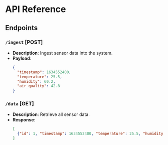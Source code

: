 
# API Reference

## Endpoints

### `/ingest` [POST]
- **Description**: Ingest sensor data into the system.
- **Payload**:
  ```json
  {
    "timestamp": 1634552400,
    "temperature": 25.5,
    "humidity": 60.2,
    "air_quality": 42.8
  }
  ```

### `/data` [GET]
- **Description**: Retrieve all sensor data.
- **Response**:
  ```json
  [
    {"id": 1, "timestamp": 1634552400, "temperature": 25.5, "humidity": 60.2, "air_quality": 42.8}
  ]
  ```

